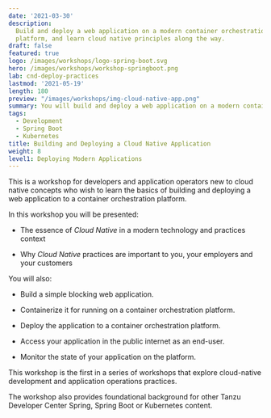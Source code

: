 ```yaml
---
date: '2021-03-30'
description:
  Build and deploy a web application on a modern container orchestration
  platform, and learn cloud native principles along the way.
draft: false
featured: true
logo: /images/workshops/logo-spring-boot.svg
hero: /images/workshops/workshop-springboot.png
lab: cnd-deploy-practices
lastmod: '2021-05-19'
length: 180
preview: "/images/workshops/img-cloud-native-app.png"
summary: You will build and deploy a web application on a modern container orchestration platform, and learn cloud native principles along the way.
tags:
  - Development
  - Spring Boot
  - Kubernetes
title: Building and Deploying a Cloud Native Application
weight: 8
level1: Deploying Modern Applications
---
```


This is a workshop for developers and application operators
new to cloud native concepts who wish to learn the basics of
building and deploying a web application to a container
orchestration platform.

In this workshop you will be presented:

- The essence of _Cloud Native_ in a modern technology
  and practices context

- Why _Cloud Native_ practices are important to you,
  your employers and your customers

You will also:

- Build a simple blocking web application.

- Containerize it for running on a container orchestration platform.

- Deploy the application to a container orchestration platform.

- Access your application in the public internet as an end-user.

- Monitor the state of your application on the platform.

This workshop is the first in a series of workshops that explore
cloud-native development and application operations practices.

The workshop also provides foundational background for other Tanzu
Developer Center Spring, Spring Boot or Kubernetes content.
